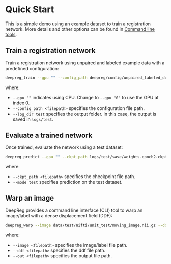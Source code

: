 # Quick Start

This is a simple demo using an example dataset to train a registration network.
More details and other options can be found in [Command line tools](cli.md).

## Train a registration network

Train a registration network using unpaired and labeled example data with a predefined
configuration:

```bash
deepreg_train --gpu "" --config_path deepreg/config/unpaired_labeled_ddf.yaml --log_dir test
```

where:

- `--gpu ""` indicates using CPU. Change to `--gpu "0"` to use the GPU at index 0.
- `--config_path <filepath>` specifies the configuration
  file path.
- `--log_dir test` specifies the output folder. In this case, the output is saved in `logs/test`.

## Evaluate a trained network

Once trained, evaluate the network using a test dataset:

```bash
deepreg_predict --gpu "" --ckpt_path logs/test/save/weights-epoch2.ckpt --mode test
```

where:

- `--ckpt_path <filepath>` specifies the checkpoint file path.
- `--mode test` specifies prediction on the test dataset.

## Warp an image

DeepReg provides a command line interface (CLI) tool to warp an image/label with a
dense displacement field (DDF):

```bash
deepreg_warp --image data/test/nifti/unit_test/moving_image.nii.gz --ddf data/test/nifti/unit_test/ddf.nii.gz --out logs/test_warp/out.nii.gz
```

where:

- `--image <filepath>` specifies the image/label file path.
- `--ddf <filepath>` specifies the ddf file path.
- `--out <filepath>` specifies the output file path.
